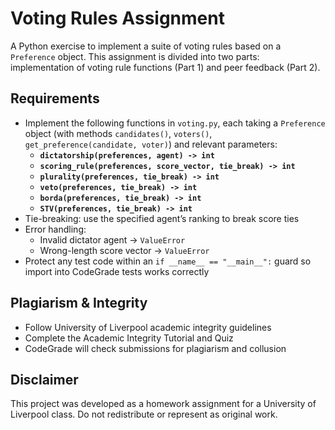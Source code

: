 # Voting Rules Assignment

A Python exercise to implement a suite of voting rules based on a `Preference` object. This assignment is divided into two parts: implementation of voting rule functions (Part 1) and peer feedback (Part 2).

## Requirements

- Implement the following functions in `voting.py`, each taking a `Preference` object (with methods `candidates()`, `voters()`, `get_preference(candidate, voter)`) and relevant parameters:
  - **`dictatorship(preferences, agent) -> int`**
  - **`scoring_rule(preferences, score_vector, tie_break) -> int`**
  - **`plurality(preferences, tie_break) -> int`**
  - **`veto(preferences, tie_break) -> int`**
  - **`borda(preferences, tie_break) -> int`**
  - **`STV(preferences, tie_break) -> int`**
- Tie-breaking: use the specified agent’s ranking to break score ties
- Error handling:
  - Invalid dictator agent → `ValueError`
  - Wrong-length score vector → `ValueError`
- Protect any test code within an `if __name__ == "__main__":` guard so import into CodeGrade tests works correctly


## Plagiarism & Integrity

- Follow University of Liverpool academic integrity guidelines
- Complete the Academic Integrity Tutorial and Quiz
- CodeGrade will check submissions for plagiarism and collusion

## Disclaimer

This project was developed as a homework assignment for a University of Liverpool class. Do not redistribute or represent as original work.

